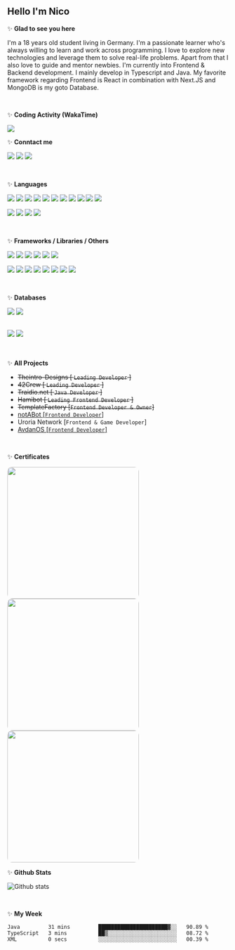 <h2>Hello I'm Nico</h2>

✨ **Glad to see you here**

I'm a 18 years old student living in Germany. I'm a passionate learner who's always willing to learn and work across
programming. I love to explore new technologies and leverage them to solve real-life problems. Apart from that I also
love to guide and mentor newbies. I'm currently into Frontend & Backend development. I mainly develop in Typescript and Java.
My favorite framework regarding Frontend is React in combination with Next.JS and MongoDB is my goto Database.

<br/>

✨ **Coding Activity (WakaTime)**

<img src="https://wakatime.com/share/@nicosammito/f8d96126-7b10-4371-8ad1-f5c228f6855a.png"/>

<br/>

✨ **Conntact me**

<a href="https://github.com/nicosammito"><img src="https://img.shields.io/badge/-Github-blue?style=for-the-badge&logo=github&logoColor=white"/></a> <a href="https://discord.com/users/456437986238791701"><img src="https://img.shields.io/badge/-discord-blue?style=for-the-badge&logo=discord&logoColor=white"/></a> <a href="https://www.instagram.com/nico_sammito/"><img src="https://img.shields.io/badge/-instagram-blue?style=for-the-badge&logo=instagram&logoColor=white"/></a>

<br />

✨ **Languages**

<img src="https://img.shields.io/badge/-HTML-blue?style=for-the-badge&logo=html5&logoColor=white"/> <img src="https://img.shields.io/badge/-CSS-blue?style=for-the-badge&logo=CSS3&logoColor=white"/> <img src="https://img.shields.io/badge/-PHP-blue?style=for-the-badge&logo=PHP&logoColor=white"/> <img src="https://img.shields.io/badge/-Javascript-blue?style=for-the-badge&logo=javascript&logoColor=white"/> <img src="https://img.shields.io/badge/-Typescript-blue?style=for-the-badge&logo=TypeScript&logoColor=white"/> <img src="https://img.shields.io/badge/-Java-blue?style=for-the-badge&logo=java&logoColor=white"/> <img src="https://img.shields.io/badge/-SQL-blue?style=for-the-badge&logo=MYSQL&logoColor=white"/> <img src="https://img.shields.io/badge/-Markdown-blue?style=for-the-badge&logo=Markdown&logoColor=white"/> <img src="https://img.shields.io/badge/-Sass-blue?style=for-the-badge&logo=Sass&logoColor=white"/> <img src="https://img.shields.io/badge/-JSON-blue?style=for-the-badge&logo=JSON&logoColor=white"/> <img src="https://img.shields.io/badge/-Git-blue?style=for-the-badge&logo=Git&logoColor=white"/>

<img src="https://img.shields.io/badge/-Docker-purple?style=for-the-badge&logo=Docker&logoColor=white"/> <img src="https://img.shields.io/badge/-Rust-purple?style=for-the-badge&logo=Rust&logoColor=white"/> <img src="https://img.shields.io/badge/-Go-purple?style=for-the-badge&logo=go&logoColor=white"/> <img src="https://img.shields.io/badge/-GraphQL-purple?style=for-the-badge&logo=GraphQL&logoColor=white"/>

<br />

✨ **Frameworks / Libraries / Others**

<img src="https://img.shields.io/badge/-Bootstrap-blue?style=for-the-badge&logo=Bootstrap&logoColor=white"/> <img src="https://img.shields.io/badge/-Node.JS-blue?style=for-the-badge&logo=node.js&logoColor=white"/> <img src="https://img.shields.io/badge/-React-blue?style=for-the-badge&logo=React&logoColor=white"/> <img src="https://img.shields.io/badge/-JSON%20Web%20Tokens-blue?style=for-the-badge&logo=JSONWebTokens&logoColor=white"/> <img src="https://img.shields.io/badge/-Express-blue?style=for-the-badge&logo=Express&logoColor=white"/> <img src="https://img.shields.io/badge/-Next.Js-blue?style=for-the-badge&logo=Next.Js&logoColor=white"/>

<img src="https://img.shields.io/badge/-RabbitMQ-purple?style=for-the-badge&logo=RabbitMQ&logoColor=white"/> <img src="https://img.shields.io/badge/-WordPress-purple?style=for-the-badge&logo=WordPress&logoColor=white"/> <img src="https://img.shields.io/badge/-Electron-purple?style=for-the-badge&logo=Electron&logoColor=white"/> <img src="https://img.shields.io/badge/-Tauri-purple?style=for-the-badge&logo=Tauri&logoColor=white"/> <img src="https://img.shields.io/badge/-Vue-purple?style=for-the-badge&logo=Vue.JS&logoColor=white"/> <img src="https://img.shields.io/badge/-Nuxt.JS-purple?style=for-the-badge&logo=Nuxt.JS&logoColor=white"/> <img src="https://img.shields.io/badge/-Three.js-purple?style=for-the-badge&logo=Three.js&logoColor=white"/> <img src="https://img.shields.io/badge/-Apache%20Kafka-purple?style=for-the-badge&logo=ApacheKafka&logoColor=white"/>

<br />

✨ **Databases**

<img src="https://img.shields.io/badge/-MongoDB-blue?style=for-the-badge&logo=mongodb&logoColor=white"/> <img src="https://img.shields.io/badge/-MariaDB-blue?style=for-the-badge&logo=MariaDB&logoColor=white"/>

<br>

<img src="https://img.shields.io/badge/-Blue = already learned-blue?style=for-the-badge"/>
<img src="https://img.shields.io/badge/-Purple = Learning-purple?style=for-the-badge"/>

<br><br>
✨ **All Projects**

- <s>Theintro-Designs [ `Leading Developer` ]</s>
- <s>42Crew [ `Leading Developer` ]</s>
- <s>Traidio.net [ `Java Developer` ]</s>
- <s>Hamibot [ `Leading Frontend Developer` ]</s>
- <s>TemplateFactory [`Frontend Developer & Owner`]</s>
- <a href="https://notabot.cc">notABot [`Frontend Developer`]</a>
- Uroria Network [`Frontend & Game Developer`]
- <a href="https://avdanos.com">AvdanOS [`Frontend Developer`]</a>

<br>

✨ **Certificates**

<img src="https://www.sololearn.com/certificates/course/en/11454731/1068/landscape/png" width="300" style="border-radius: 10px"/> <img src="https://www.sololearn.com/Certificate/1097-11454731/jpg/" width="300" style="border-radius: 10px"/> <img src="https://www.sololearn.com/Certificate/1162-11454731/jpg/" width="300" style="border-radius: 10px"/>
<br>

✨ **Github Stats**

![Github stats](https://github-readme-stats.vercel.app/api?username=nicosammito&show_icons=true&hide_border=true&count_private=true&include_all_commits=true)

<br>

✨ **My Week**

<!--START_SECTION:waka-->

```text
Java         31 mins         ██████████████████████▓░░   90.89 %
TypeScript   3 mins          ██▒░░░░░░░░░░░░░░░░░░░░░░   08.72 %
XML          0 secs          ░░░░░░░░░░░░░░░░░░░░░░░░░   00.39 %
```

<!--END_SECTION:waka-->

